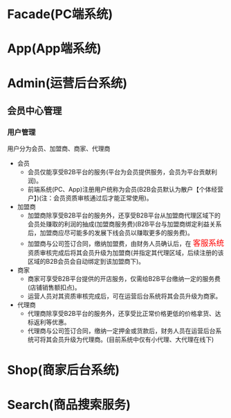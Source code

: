 # Facade(PC端系统)
# App(App端系统)
# Admin(运营后台系统)
## 会员中心管理
### 用户管理
用户分为会员、加盟商、商家、代理商
* 会员
    * 会员仅能享受B2B平台的服务(平台为会员提供服务，会员为平台贡献利润)。
    * 前端系统(PC、App)注册用户统称为会员(B2B会员默认为散户【个体经营户】)(注：会员资质审核通过后才能正常使用)。
* 加盟商
    * 加盟商除享受B2B平台的服务外，还享受B2B平台从加盟商代理区域下的会员处赚取的利润的抽成(加盟商服务费)(B2B平台与加盟商绑定利益关系后，加盟商应尽可能多的发展下线会员以赚取更多的服务费)。
    * 加盟商与公司签订合同，缴纳加盟费，由财务人员确认后，在 <font size="4" color="red">客服系统</font> 资质审核完成后将其会员升级为加盟商(并指定其代理区域，后续注册的该区域的B2B会员会自动绑定到该加盟商下)。
* 商家
    * 商家可享受B2B平台提供的开店服务，仅需给B2B平台缴纳一定的服务费(店铺销售额扣点)。
    * 运营人员对其资质审核完成后，可在运营后台系统将其会员升级为商家。
* 代理商
    * 代理商除享受B2B平台的服务外，还享受比正常价格更低的价格拿货、达标返利等优惠。
    * 代理商与公司签订合同，缴纳一定押金或货款后，财务人员在运营后台系统可将其会员升级为代理商。(目前系统中仅有小代理、大代理在线下)
# Shop(商家后台系统)
# Search(商品搜索服务)